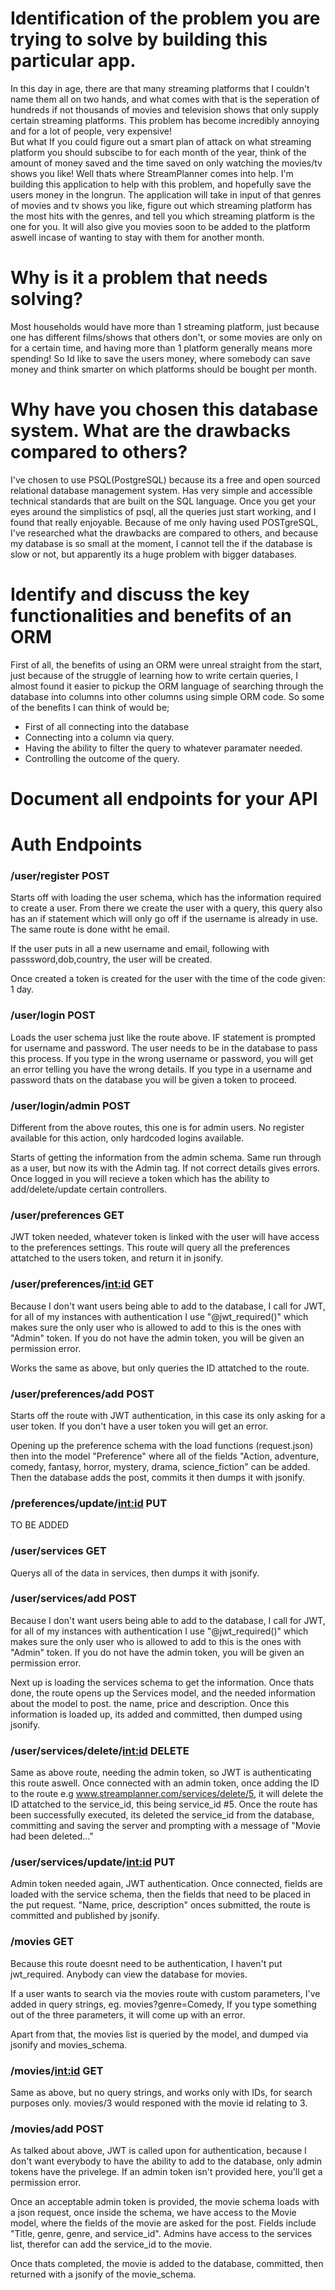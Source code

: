 # Identification of the problem you are trying to solve by building this particular app.

In this day in age, there are that many streaming platforms that I couldn't name them all on two hands, and what comes with that is the seperation of hundreds if not thousands of movies and television shows that only supply certain streaming platforms. This problem has become incredibly annoying and for a lot of people, very expensive! 
<br>
But what If you could figure out a smart plan of attack on what streaming platform you should subscibe to for each month of the year, think of the amount of money saved and the time saved on only watching the movies/tv shows you like! Well thats where StreamPlanner comes into help. I'm building this application to help with this problem, and hopefully save the users money in the longrun. The application will take in input of that genres of movies and tv shows you like, figure out which streaming platform has the most hits with the genres, and tell you which streaming platform is the one for you. It will also give you movies soon to be added to the platform aswell incase of wanting to stay with them for another month. 

# Why is it a problem that needs solving?

Most households would have more than 1 streaming platform, just because one has different films/shows that others don't, or some movies are only on for a certain time, and having more than 1 platform generally means more spending! So Id like to save the users money, where somebody can save money and think smarter on which platforms should be bought per month.

# Why have you chosen this database system. What are the drawbacks compared to others?

I've chosen to use PSQL(PostgreSQL) because its a free and open sourced relational database management system. Has very simple and accessible technical standards that are built on the SQL language. Once you get your eyes around the simplistics of psql, all the queries just start working, and I found that really enjoyable. Because of me only having used POSTgreSQL, I've researched what the drawbacks are compared to others, and because my database is so small at the moment, I cannot tell the if the database is slow or not, but apparently its a huge problem with bigger databases.

# Identify and discuss the key functionalities and benefits of an ORM

First of all, the benefits of using an ORM were unreal straight from the start, just because of the struggle of learning how to write certain queries, I almost found it easier to pickup the ORM language of searching through the database into columns into other columns using simple ORM code. So some of the benefits I can think of would be;
- First of all connecting into the database
- Connecting into a column via query.
- Having the ability to filter the query to whatever paramater needed.
- Controlling the outcome of the query.

# Document all endpoints for your API

# Auth Endpoints

### **/user/register** POST

Starts off with loading the user schema, which has the information required to create a user. From there we create the user with a query, this query also has an if statement which will only go off if the username is already in use. The same route is done witht he email.

If the user puts in all a new username and email, following with passsword,dob,country, the user will be created.

Once created a token is created for the user with the time of the code given: 1 day.


### **/user/login** POST

Loads the user schema just like the route above. IF statement is prompted for username and password. The user needs to be in the database to pass this process. If you type in the wrong username or password, you will get an error telling you have the wrong details. If you type in a username and password thats on the database you will be given a token to proceed.


### **/user/login/admin** POST

Different from the above routes, this one is for admin users. No register available for this action, only hardcoded logins available. 

Starts of getting the information from the admin schema. Same run through as a user, but now its with the Admin tag. If not correct details gives errors. Once logged in you will recieve a token which has the ability to add/delete/update certain controllers.

### **/user/preferences** GET

JWT token needed, whatever token is linked with the user will have access to the preferences settings.
This route will query all the preferences attatched to the users token, and return it in jsonify.

### **/user/preferences/<int:id>** GET

Because I don't want users being able to add to the database, I call for JWT, for all of my instances with authentication I use "@jwt_required()" which makes sure the only user who is allowed to add to this is the ones with "Admin" token. If you do not have the admin token, you will be given an permission error.

Works the same as above, but only queries the ID attatched to the route.

### **/user/preferences/add** POST

Starts off the route with JWT authentication, in this case its only asking for a user token. If you don't have a user token you will get an error. 

Opening up the preference schema with the load functions (request.json) then into the model "Preference" where all of the fields "Action, adventure, comedy, fantasy, horror, mystery, drama, science_fiction" can be added. Then the database adds the post, commits it then dumps it with jsonify.

### **/preferences/update/<int:id>** PUT
 TO BE ADDED

### **/user/services** GET

Querys all of the data in services, then dumps it with jsonify.

### **/user/services/add** POST

Because I don't want users being able to add to the database, I call for JWT, for all of my instances with authentication I use "@jwt_required()" which makes sure the only user who is allowed to add to this is the ones with "Admin" token. If you do not have the admin token, you will be given an permission error.

Next up is loading the services schema to get the information. Once thats done, the route opens up the Services model, and the needed information about the model to post. the name, price and description. Once this information is loaded up, its added and committed, then dumped using jsonify.

### **/user/services/delete/<int:id>** DELETE

Same as above route, needing the admin token, so JWT is authenticating this route aswell. Once connected with an admin token, once adding the ID to the route e.g www.streamplanner.com/services/delete/5, it will delete the ID attatched to the service_id, this being service_id #5. Once the route has been successfully executed, its deleted the service_id from the database, committing and saving the server and prompting with a message of "Movie had been deleted..."

### **/user/services/update/<int:id>** PUT

Admin token needed again, JWT authentication. Once connected, fields are loaded with the service schema, then the fields that need to be placed in the put request. "Name, price, description" onces submitted, the route is committed and published by jsonify.

### **/movies** GET

Because this route doesnt need to be authentication, I haven't put jwt_required. Anybody can view the database for movies. 

If a user wants to search via the movies route with custom parameters, I've added in query strings, eg. movies?genre=Comedy, If you type something out of the three parameters, it will come up with an error.

Apart from that, the movies list is queried by the model, and dumped via jsonify and movies_schema.

### **/movies/<int:id>** GET

Same as above, but no query strings, and works only with IDs, for search purposes only. movies/3 would responed with the movie id relating to 3.

### **/movies/add** POST

As talked about above, JWT is called upon for authentication, because I don't want everybody to have the ability to add to the database, only admin tokens have the privelege. If an admin token isn't provided here, you'll get a permission error.

Once an acceptable admin token is provided, the movie schema loads with a json request, once inside the schema, we have access to the Movie model, where the fields of the movie are asked for the post. Fields include "Title, genre, genre, and service_id". Admins have access to the services list, therefor can add the service_id to the movie.

Once thats completed, the movie is added to the database, committed, then returned with a jsonify of the movie_schema.








